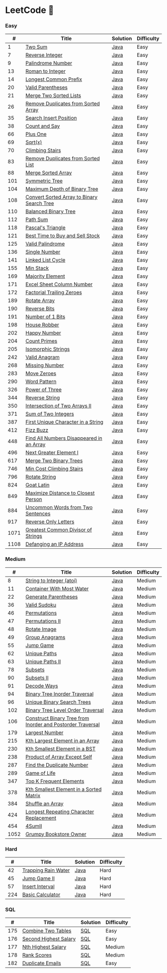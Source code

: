 # LeetCode 🤖

### Easy

| #   | Title | Solution | Difficulty |
| --- | ----- | -------- | ---------- |
| 1 | [Two Sum](https://leetcode.com/problems/two-sum/) | [Java](./Easy/TwoSum.java) | Easy
| 7 | [Reverse Integer](https://leetcode.com/problems/reverse-integer/) | [Java](./Easy/ReverseInteger.java) | Easy
| 9 | [Palindrome Number](https://leetcode.com/problems/palindrome-number/) | [Java](./Easy/PalindromeNumber.java) | Easy
| 13 | [Roman to Integer](https://leetcode.com/problems/roman-to-integer/) | [Java](./Easy/RomanToInteger.java) | Easy
|14|[Longest Common Prefix](https://leetcode.com/problems/longest-common-prefix/)| [Java](./Categories/LongestCommonPrefix/LongestCommonPrefix.java)|Easy|
| 20 | [Valid Parentheses](https://leetcode.com/problems/valid-parentheses/) | [Java](./Easy/ValidParentheses.java) | Easy
| 21 | [Merge Two Sorted Lists](https://leetcode.com/problems/merge-two-sorted-lists/)| [Java](./Categories/LinkedList/MergeTwoSortedLists.java) | Easy
|26|[Remove Duplicates from Sorted Array](https://leetcode.com/problems/remove-duplicates-from-sorted-array/)| [Java](./Easy/RemoveDupInArray.java)|Easy|
|35|[Search Insert Position](https://leetcode.com/problems/search-insert-position/)| [Java](./Easy/SearchInsertPosition.java)|Easy|
| 38 | [Count and Say](https://leetcode.com/problems/count-and-say/) | [Java](./Easy/CountAndSay.java) | Easy
| 66 | [Plus One](https://leetcode.com/problems/plus-one/) | [Java](./Easy/PlusOne.java) | Easy
| 69 | [Sqrt(x)](https://leetcode.com/problems/sqrtx/)| [Java](./Easy/Sqrt.java)|Easy|
| 70 | [Climbing Stairs](https://leetcode.com/problems/climbing-stairs/) | [Java](./Easy/ClimbingStairs.java) | Easy
|83|[Remove Duplicates from Sorted List](https://leetcode.com/problems/remove-duplicates-from-sorted-list/)| [Java](./Easy/RemoveDuplicatesFromSortedLists.java)|Easy|
| 88 | [Merge Sorted Array](https://leetcode.com/problems/merge-sorted-array/) | [Java](./Easy/MergeSortedArray.java) | Easy
| 101 | [Symmetric Tree](https://leetcode.com/problems/symmetric-tree/) | [Java](./Easy/SymmetricTree.java) | Easy
| 104 | [Maximum Depth of Binary Tree](https://leetcode.com/problems/maximum-depth-of-binary-tree/) | [Java](./Easy/MaximumDepthOfBinaryTree.java) | Easy
| 108 | [Convert Sorted Array to Binary Search Tree](https://leetcode.com/problems/convert-sorted-array-to-binary-search-tree/) | [Java](./Easy/ConvertSortedArrayToBinarySearchTree.java) | Easy
| 110 | [Balanced Binary Tree](https://leetcode.com/problems/balanced-binary-tree/) | [Java](./Easy/BalancedBinaryTree.java) | Easy
| 112 | [Path Sum](https://leetcode.com/problems/path-sum/) | [Java](./Easy/PathSum.java) | Easy
| 118 | [Pascal's Triangle](https://leetcode.com/problems/pascals-triangle/) | [Java](./Easy/PascalsTriangle.java) | Easy
| 121 | [Best Time to Buy and Sell Stock](https://leetcode.com/problems/best-time-to-buy-and-sell-stock/) | [Java](./Easy/BestTimeToBuyAndSellStock.java) | Easy
| 125 | [Valid Palindrome](https://leetcode.com/problems/valid-palindrome/) | [Java](./Easy/ValidPalindrome.java) | Easy
| 136 | [Single Number](https://leetcode.com/problems/single-number/) | [Java](./Easy/SingleNumber.java) | Easy
|141|[Linked List Cycle](https://leetcode.com/problems/linked-list-cycle/)| [Java](./Categories/LinkedList/LinkedListCycle.java)|Easy|
| 155 | [Min Stack](https://leetcode.com/problems/min-stack/) | [Java](./Easy/MinStack.java) | Easy
| 169 | [Majority Element](https://leetcode.com/problems/majority-element/) | [Java](./Easy/MajorityElement.java) | Easy
| 171 | [Excel Sheet Column Number](https://leetcode.com/problems/excel-sheet-column-number/) | [Java](./Easy/ExcelSheetColumnNumber.java) | Easy
| 172 | [Factorial Trailing Zeroes](https://leetcode.com/problems/factorial-trailing-zeroes/) | [Java](./Easy/FactorialTrailingZeroes.java) | Easy
| 189 | [Rotate Array](https://leetcode.com/problems/rotate-array/) | [Java](./Easy/RotateArray.java) | Easy
| 190 | [Reverse Bits](https://leetcode.com/problems/reverse-bits/) | [Java](./Easy/ReverseBits.java) | Easy
|191|[Number of 1 Bits](https://leetcode.com/problems/number-of-1-bits/)| [Java](./Easy/NumberOf1Bits.java)|Easy|
| 198 | [House Robber](https://leetcode.com/problems/house-robber/) | [Java](./Easy/HouseRobber.java) | Easy
| 202 | [Happy Number](https://leetcode.com/problems/happy-number/) | [Java](./Easy/HappyNumber.java) | Easy
| 204 | [Count Primes](https://leetcode.com/problems/count-primes/) | [Java](./Easy/CountPrimes.java) | Easy
| 205 | [Isomorphic Strings](https://leetcode.com/problems/isomorphic-strings/) | [Java](./Easy/IsomorphicStrings.java) | Easy
| 242 | [Valid Anagram](https://leetcode.com/problems/valid-anagram/) | [Java](./Easy/ValidAnagram.java) | Easy
| 268 | [Missing Number](https://leetcode.com/problems/missing-number/) | [Java](./Easy/MissingNumber.java) | Easy
| 283 | [Move Zeroes](https://leetcode.com/problems/move-zeroes/) | [Java](./Easy/MoveZeroes.java) | Easy
| 290 | [Word Pattern](https://leetcode.com/problems/word-pattern/) | [Java](./Easy/WordPattern.java) | Easy
| 326 | [Power of Three](https://leetcode.com/problems/power-of-three/) | [Java](./Easy/PowerOfThree.java) | Easy
| 344 | [Reverse String](https://leetcode.com/problems/reverse-string/) | [Java](./Easy/ReverseString.java) | Easy
|350|[Intersection of Two Arrays II](https://leetcode.com/problems/intersection-of-two-arrays-ii/) | [Java](./Easy/IntersectionOfTwoArrays.java)|Easy|
| 371 | [Sum of Two Integers](https://leetcode.com/problems/sum-of-two-integers/) | [Java](./Easy/SumOfTwoIntegers.java) | Easy
|387|[First Unique Character in a String](https://leetcode.com/problems/first-unique-character-in-a-string/) | [Java](./Easy/FirstUniqueChar.java)|Easy|
| 412 | [Fizz Buzz](https://leetcode.com/problems/fizz-buzz/) | [Java](./Easy/FizzBuzz.java) | Easy
| 448 | [Find All Numbers Disappeared in an Array](https://leetcode.com/problems/find-all-numbers-disappeared-in-an-array/) | [Java](./Easy/FindAllNumbersDisappearedInAnArray.java) | Easy
| 496 | [Next Greater Element I](https://leetcode.com/problems/next-greater-element-i/) | [Java](./Easy/NextGreaterElementI.java) | Easy
| 617 | [Merge Two Binary Trees](https://leetcode.com/problems/merge-two-binary-trees/) | [Java](./Easy/MergeTwoBinaryTrees.java) | Easy
| 746 | [Min Cost Climbing Stairs](https://leetcode.com/problems/min-cost-climbing-stairs/) | [Java](./Easy/MinCostClimbingStairs.java) | Easy
| 796 | [Rotate String](https://leetcode.com/problems/rotate-string/) | [Java](./Easy/RotateString.java) | Easy
| 824 | [Goat Latin](https://leetcode.com/problems/goat-latin/) | [Java](./Easy/GoatLatin.java) | Easy
| 849 | [Maximize Distance to Closest Person](https://leetcode.com/problems/maximize-distance-to-closest-person/) | [Java](./Easy/MaximizeDistanceToClosestPerson.java) | Easy
| 884 | [Uncommon Words from Two Sentences](https://leetcode.com/problems/uncommon-words-from-two-sentences/) | [Java](./Easy/UncommonWordsFromTwoSentences.java) | Easy
| 917 | [Reverse Only Letters](https://leetcode.com/problems/reverse-only-letters/) | [Java](./Easy/ReverseOnlyLetters.java) | Easy
| 1071 | [Greatest Common Divisor of Strings](https://leetcode.com/problems/greatest-common-divisor-of-strings/) | [Java](./Easy/GreatestCommonDivisorOfStrings.java) |Easy
| 1108 | [Defanging an IP Address](https://leetcode.com/problems/defanging-an-ip-address/) | [Java](./Easy/DefangingIP.java) | Easy


### Medium

| # | Title | Solution | Difficulty |
|---| ----- | -------- | ---------- |
| 8 | [String to Integer (atoi)](https://leetcode.com/problems/string-to-integer-atoi/) | [Java](./Medium/StringToIntegerAtoi.java) | Medium
| 11 | [Container With Most Water](https://leetcode.com/problems/container-with-most-water/) | [Java](./Medium/ContainerWithMostWater.java) | Medium
| 22 | [Generate Parentheses](https://leetcode.com/problems/generate-parentheses/) | [Java](./Medium/GenerateParentheses.java) | Medium
| 36 | [Valid Sudoku](https://leetcode.com/problems/valid-sudoku/) | [Java](./Medium/ValidSudoku.java) | Medium
| 46 | [Permutations](https://leetcode.com/problems/permutations/) | [Java](./Medium/Permutations.java) | Medium
|47|[Permutations II](https://leetcode.com/problems/permutations-ii/)| [Java](./Medium/PermutationII.java)|Medium|
| 48 | [Rotate Image](https://leetcode.com/problems/rotate-image/) | [Java](./Medium/RotateImage.java) | Medium
| 49 | [Group Anagrams](https://leetcode.com/problems/group-anagrams/) | [Java](./Medium/GroupAnagrams.java) | Medium
| 55 | [Jump Game](https://leetcode.com/problems/jump-game/) | [Java](./Medium/JumpGame.java) | Medium
| 62 | [Unique Paths](https://leetcode.com/problems/unique-paths/) | [Java](./Medium/UniquePaths.java) | Medium
|63|[Unique Paths II](https://leetcode.com/problems/unique-paths-ii/)| [Java](./Medium/UniquePathsII.java)|Medium|
| 78 | [Subsets](https://leetcode.com/problems/subsets/) | [Java](./Medium/Subsets.java) | Medium
|90|[Subsets II](https://leetcode.com/problems/subsets-ii/)| [Java](./Medium/SubsetsII.java)|Medium|
| 91 | [Decode Ways](https://leetcode.com/problems/decode-ways/) | [Java](./Medium/DecodeWays.java) | Medium
| 94 | [Binary Tree Inorder Traversal](https://leetcode.com/problems/binary-tree-inorder-traversal/) | [Java](./Medium/BinaryTreeInorderTraversal.java) | Medium
| 96 | [Unique Binary Search Trees](https://leetcode.com/problems/unique-binary-search-trees/) | [Java](./Medium/UniqueBinarySearchTrees.java) | Medium
| 102 | [Binary Tree Level Order Traversal](https://leetcode.com/problems/binary-tree-level-order-traversal/) | [Java](./Medium/BinaryTreeLevelOrderTraversal.java) | Medium
| 106 | [Construct Binary Tree from Inorder and Postorder Traversal](https://leetcode.com/problems/construct-binary-tree-from-inorder-and-postorder-traversal/) | [Java](./Medium/ConstructBinaryTreeFromInorderAndPostorderTraversal.java) | Medium 
| 179 | [Largest Number](https://leetcode.com/problems/largest-number/) | [Java](./Medium/LargestNumber.java) | Medium
| 215 | [Kth Largest Element in an Array](https://leetcode.com/problems/kth-largest-element-in-an-array/) | [Java](./Medium/KthLargestElementInAnArray.java) | Medium
|230|[Kth Smallest Element in a BST](https://leetcode.com/problems/kth-smallest-element-in-a-bst/)| [Java](./Medium/KthSmallestElementInBst.java)|Medium|
| 238 | [Product of Array Except Self](https://leetcode.com/problems/product-of-array-except-self/) | [Java](./Medium/ProductOfArrayExceptSelf.java) | Medium
| 287 | [Find the Duplicate Number](https://leetcode.com/problems/find-the-duplicate-number/) | [Java](./Medium/FindTheDuplicateNumber.java) | Medium
| 289 | [Game of Life](https://leetcode.com/problems/game-of-life/) | [Java](./Medium/GameOfLife.java) | Medium
|347|[Top K Frequent Elements](https://leetcode.com/problems/top-k-frequent-elements/) | [Java](./Medium/TopKFrequentElement.java) |Medium|
|378|[Kth Smallest Element in a Sorted Matrix](https://leetcode.com/problems/kth-smallest-element-in-a-sorted-matrix) | [Java](./Medium/KthSmallestElementInSortedMatrix.java) |Medium|
| 384 | [Shuffle an Array](https://leetcode.com/problems/shuffle-an-array/) | [Java](./Medium/ShuffleAnArray.java) | Medium
| 424 | [Longest Repeating Character Replacement](https://leetcode.com/problems/longest-repeating-character-replacement/) | [Java](./Medium/LongestRepeatingCharacterReplacement.java) | Medium
| 454 | [4SumII](https://leetcode.com/problems/4sum-ii) | [Java](./Medium/4SumII.java) | Medium
| 1052 | [Grumpy Bookstore Owner](https://leetcode.com/problems/grumpy-bookstore-owner/) | [Java](./Medium/GrumpyBookstoreOwner.java) | Medium





### Hard
| # | Title | Solution | Difficulty |
|---| ----- | -------- | ---------- |
| 42 | [Trapping Rain Water](https://leetcode.com/problems/trapping-rain-water/) | [Java](./Hard/TrappingRainWater.java) | Hard
|45|[Jump Game II](https://leetcode.com/problems/jump-game-ii/)| [Java](./Hard/JumpGameII.java)|Hard|
| 57 | [Insert Interval](https://leetcode.com/problems/insert-interval/) | [Java](./Hard/InsertInterval.java) | Hard
| 224 | [Basic Calculator](https://leetcode.com/problems/basic-calculator/) | [Java](./Hard/BasicCalculator.java) | Hard


### SQL
| # | Title | Solution | Difficulty |
|---| ----- | -------- | ---------- |
| 175 | [Combine Two Tables](https://leetcode.com/problems/combine-two-tables/) | [SQL](./SQL/CombineTwoTables.sql) | Easy
| 176 | [Second Highest Salary](https://leetcode.com/problems/second-highest-salary/) | [SQL](./SQL/SecondHighestSalary.sql) | Easy
| 177 | [Nth Highest Salary](https://leetcode.com/problems/nth-highest-salary/) | [SQL](./SQL/NthHighestSalary.sql) | Medium
| 178 | [Rank Scores](https://leetcode.com/problems/rank-scores/) | [SQL](./SQL/RankScores.sql) | Medium
| 182 | [Duplicate Emails](https://leetcode.com/problems/duplicate-emails/) | [SQL](./SQL/DuplicateEmails.sql) | Easy
